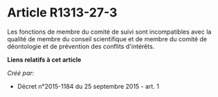 # Article R1313-27-3

Les fonctions de membre du comité de suivi sont incompatibles avec la qualité de membre du conseil scientifique et de membre
du comité de déontologie et de prévention des conflits d'intérêts.

**Liens relatifs à cet article**

_Créé par_:

  - Décret n°2015-1184 du 25 septembre 2015 - art. 1
